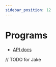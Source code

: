 ```yaml
---
sidebar_position: 12
---
```


# Programs

- [API docs](https://docs-api-constraints.vercel.app/ec_constraints)

// TODO for Jake
